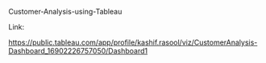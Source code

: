 Customer-Analysis-using-Tableau

Link:

https://public.tableau.com/app/profile/kashif.rasool/viz/CustomerAnalysis-Dashboard_16902226757050/Dashboard1
